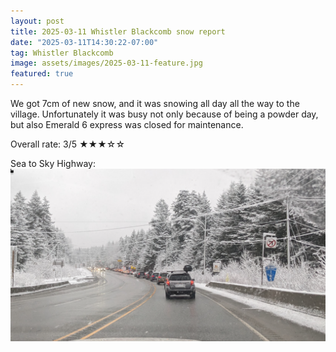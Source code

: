 ```yaml
---
layout: post
title: 2025-03-11 Whistler Blackcomb snow report
date: "2025-03-11T14:30:22-07:00"
tag: Whistler Blackcomb
image: assets/images/2025-03-11-feature.jpg
featured: true
---
```


We got 7cm of new snow, and it was snowing all day all the way to the village. Unfortunately it was busy not only because of being a powder day, but also Emerald 6 express was closed for maintenance.

Overall rate: 3/5 ★★★☆☆

Sea to Sky Highway:
![](/assets/images/2025-03-11-Screenshot_2025-03-11_14-59-34.png)
